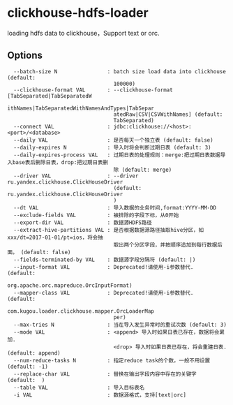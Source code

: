 # clickhouse-hdfs-loader
loading hdfs data to clickhouse，Support text or orc.
## Options
      --batch-size N                : batch size load data into clickhouse (default:
                                      100000)
      --clickhouse-format VAL       : --clickhouse-format [TabSeparated|TabSeparatedW
                                      ithNames|TabSeparatedWithNamesAndTypes|TabSepar
                                      atedRaw|CSV|CSVWithNames] (default:
                                      TabSeparated)
      --connect VAL                 : jdbc:clickhouse://<host>:<port>/<database>
      --daily VAL                   : 是否每天一个独立表 (default: false)
      --daily-expires N             : 导入时将会判断过期日表 (default: 3)
      --daily-expires-process VAL   : 过期日表的处理规则：merge:把过期日表数据导入base表后删除日表，drop:把过期日表删
                                      除 (default: merge)
      --driver VAL                  : --driver ru.yandex.clickhouse.ClickHouseDriver
                                      (default: ru.yandex.clickhouse.ClickHouseDriver
                                      )
      --dt VAL                      : 导入数据的业务时间,format:YYYY-MM-DD
      --exclude-fields VAL          : 被排除的字段下标，从0开始
      --export-dir VAL              : 数据源HDFS路径
      --extract-hive-partitions VAL : 是否根据数据源路径抽取hive分区，如xxx/dt=2017-01-01/pt=ios，将会抽
                                      取出两个分区字段，并按顺序追加到每行数据后面。 (default: false)
      --fields-terminated-by VAL    : 数据源字段分隔符 (default: |)
      --input-format VAL            : Deprecated!请使用-i参数替代.  (default:
                                      org.apache.orc.mapreduce.OrcInputFormat)
      --mapper-class VAL            : Deprecated!请使用-i参数替代.  (default:
                                      com.kugou.loader.clickhouse.mapper.OrcLoaderMap
                                      per)
      --max-tries N                 : 当在导入发生异常时的重试次数 (default: 3)
      --mode VAL                    : <append> 导入时如果日表已存在，数据将会累加.
                                      <drop> 导入时如果日表已存在，将会重建日表. (default: append)
      --num-reduce-tasks N          : 指定reduce task的个数，一般不用设置 (default: -1)
      --replace-char VAL            : 替换在输出字段内容中存在的关键字 (default:  )
      --table VAL                   : 导入目标表名
      -i VAL                        : 数据源格式，支持[text|orc]

